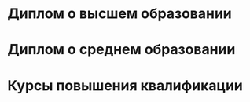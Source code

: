 # Диплом о высшем образовании
<object data="assets/teology.pdf" width="500" type='application/pdf'></object>
# Диплом о среднем образовании
<object data="assets/publishing.pdf" width="500" type='application/pdf'></object>
# Курсы повышения квалификации
<object data="assets/clever.pdf" width="500" type='application/pdf'></object>